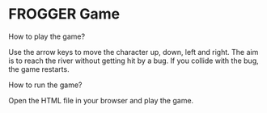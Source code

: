 FROGGER Game
=======================

How to play the game?

Use the arrow keys to move the character up, down, left and right. The aim is to reach the river without getting hit by a bug. If you collide with the bug, the game restarts.

How to run the game?

Open the HTML file in your browser and play the game.
